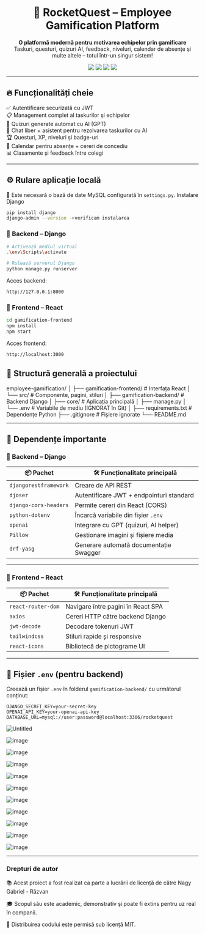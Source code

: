   <h1 align="center">🚀 RocketQuest – Employee Gamification Platform</h1>

<p align="center">
  <strong>O platformă modernă pentru motivarea echipelor prin gamificare</strong><br/>
  Taskuri, questuri, quizuri AI, feedback, niveluri, calendar de absențe și multe altele – totul într-un singur sistem!
</p>

<p align="center">
  <img src="https://img.shields.io/badge/backend-Django-092E20?logo=django&logoColor=white"/>
  <img src="https://img.shields.io/badge/frontend-React-61DAFB?logo=react&logoColor=black"/>
  <img src="https://img.shields.io/badge/AI-OpenAI-412991?logo=openai&logoColor=white"/>
  <img src="https://img.shields.io/badge/license-MIT-blue"/>
</p>

---

## 🔥 Funcționalități cheie

✅ Autentificare securizată cu JWT  
📋 Management complet al taskurilor și echipelor  
🧠 Quizuri generate automat cu AI (GPT)  
💬 Chat liber + asistent pentru rezolvarea taskurilor cu AI  
🏆 Questuri, XP, niveluri și badge-uri  
📅 Calendar pentru absențe + cereri de concediu  
📊 Clasamente și feedback între colegi  

---

## ⚙️ Rulare aplicație locală

📌 Este necesară o bază de date MySQL configurată în `settings.py`.
Instalare Django
```bash
pip install django
django-admin --version ->verificam instalarea
```
### 🔹 Backend – Django

```bash
# Activează mediul virtual
.\env\Scripts\activate

# Rulează serverul Django
python manage.py runserver


```
Acces backend:
```bash
http://127.0.0.1:8000
```

### 🔹 Frontend – React
```bash
cd gamification-frontend
npm install
npm start
```
Acces frontend:
```bash
http://localhost:3000
```
## 📁 Structură generală a proiectului

employee-gamification/
│
├── gamification-frontend/ # Interfața React
│ └── src/ # Componente, pagini, stiluri
│
├── gamification-backend/ # Backend Django
│ ├── core/ # Aplicația principală
│ ├── manage.py
│ └── .env # Variabile de mediu (IGNORAT în Git)
│
├── requirements.txt # Dependențe Python
├── .gitignore # Fișiere ignorate
└── README.md



---

## 🧪 Dependențe importante

### 🔸 Backend – Django

| 📦 Pachet               | 🛠 Funcționalitate principală                     |
|-------------------------|--------------------------------------------------|
| `djangorestframework`   | Creare de API REST                              |
| `djoser`                | Autentificare JWT + endpointuri standard        |
| `django-cors-headers`   | Permite cereri din React (CORS)                 |
| `python-dotenv`         | Încarcă variabile din fișier `.env`             |
| `openai`                | Integrare cu GPT (quizuri, AI helper)           |
| `Pillow`                | Gestionare imagini și fișiere media             |
| `drf-yasg`              | Generare automată documentație Swagger          |

---

### 🔸 Frontend – React

| 📦 Pachet            | 🛠 Funcționalitate principală             |
|----------------------|------------------------------------------|
| `react-router-dom`   | Navigare între pagini în React SPA       |
| `axios`              | Cereri HTTP către backend Django         |
| `jwt-decode`         | Decodare tokenuri JWT                    |
| `tailwindcss`        | Stiluri rapide și responsive             |
| `react-icons`        | Bibliotecă de pictograme UI              |

---

## 🔐 Fișier `.env` (pentru backend)

Creează un fișier `.env` în folderul `gamification-backend/` cu următorul conținut:

```env
DJANGO_SECRET_KEY=your-secret-key
OPENAI_API_KEY=your-openai-api-key
DATABASE_URL=mysql://user:password@localhost:3306/rocketquest
```
![Untitled](https://github.com/user-attachments/assets/5fbb8675-0ab9-4893-a705-394fdb05a5bf)

![image](https://github.com/user-attachments/assets/661f5911-7b8a-453e-906d-b57f378ab789)

![image](https://github.com/user-attachments/assets/11c57812-117a-4d36-bcf5-5e13aec2f96e)

![image](https://github.com/user-attachments/assets/208936f3-a684-4097-80cf-d9e36b7c88ca)

![image](https://github.com/user-attachments/assets/b49032f8-d663-4a35-b2f8-d11c39073560)

![image](https://github.com/user-attachments/assets/77d938b6-5c1d-4297-9d51-ac4164958e78)

![image](https://github.com/user-attachments/assets/8bd6cb43-b8d1-4067-8845-64f310ee8427)

![image](https://github.com/user-attachments/assets/b435a74b-04ec-40a6-8c74-7f49a62020d4)

![image](https://github.com/user-attachments/assets/f4f3f057-bb06-46c6-984c-519e62cb3b81)

![image](https://github.com/user-attachments/assets/3b505855-641b-4987-af12-2da3d72e10e1)

![image](https://github.com/user-attachments/assets/8fe0adef-a38d-4770-92d1-7aa033ed80d7)

---
### Drepturi de autor
📚 Acest proiect a fost realizat ca parte a lucrării de licență de către Nagy Gabriel - Răzvan

🎓 Scopul său este academic, demonstrativ și poate fi extins pentru uz real în companii.

📄 Distribuirea codului este permisă sub licență MIT.




